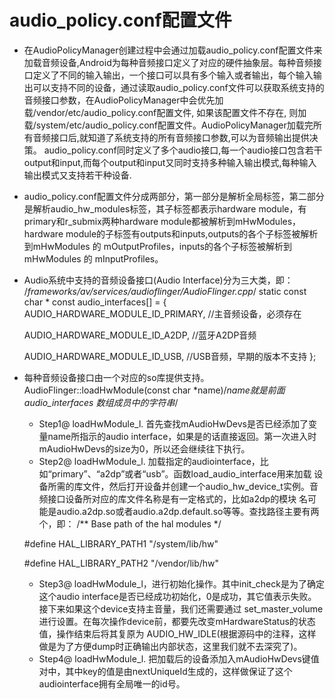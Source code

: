# audio_policy.conf配置文件
- 在AudioPolicyManager创建过程中会通过加载audio_policy.conf配置文件来加载音频设备,Android为每种音频接口定义了对应的硬件抽象层。每种音频接口定义了不同的输入输出，一个接口可以具有多个输入或者输出，每个输入输出可以支持不同的设备，通过读取audio_policy.conf文件可以获取系统支持的音频接口参数，在AudioPolicyManager中会优先加载/vendor/etc/audio_policy.conf配置文件, 如果该配置文件不存在, 则加载/system/etc/audio_policy.conf配置文件。AudioPolicyManager加载完所有音频接口后,就知道了系统支持的所有音频接口参数,可以为音频输出提供决策。
audio_policy.conf同时定义了多个audio接口,每一个audio接口包含若干output和input,而每个output和input又同时支持多种输入输出模式,每种输入输出模式又支持若干种设备. 
- audio_policy.conf配置文件分成两部分，第一部分是解析全局标签，第二部分是解析audio_hw_modules标签，其子标签都表示hardware module，有primary和r_submix两种hardware module都被解析到mHwModules，hardware module的子标签有outputs和inputs,outputs的各个子标签被解析到mHwModules 的 mOutputProfiles，inputs的各个子标签被解析到mHwModules 的 mInputProfiles。
- Audio系统中支持的音频设备接口(Audio Interface)分为三大类，即：
/*frameworks/av/services/audioflinger/AudioFlinger.cpp*/
static const char * const audio_interfaces[] = {
   AUDIO_HARDWARE_MODULE_ID_PRIMARY, //主音频设备，必须存在
   
   AUDIO_HARDWARE_MODULE_ID_A2DP, //蓝牙A2DP音频
   
   AUDIO_HARDWARE_MODULE_ID_USB, //USB音频，早期的版本不支持
};

- 每种音频设备接口由一个对应的so库提供支持。AudioFlinger::loadHwModule(const char *name)/*name就是前面audio_interfaces 数组成员中的字符串*/
  - Step1@ loadHwModule_l. 首先查找mAudioHwDevs是否已经添加了变量name所指示的audio interface，如果是的话直接返回。第一次进入时mAudioHwDevs的size为0，所以还会继续往下执行。
  - Step2@ loadHwModule_l. 加载指定的audiointerface，比如“primary”、“a2dp”或者“usb”。函数load_audio_interface用来加载 设备所需的库文件，然后打开设备并创建一个audio_hw_device_t实例。音频接口设备所对应的库文件名称是有一定格式的，比如a2dp的模块 名可能是audio.a2dp.so或者audio.a2dp.default.so等等。查找路径主要有两个，即：
   /** Base path of the hal modules */

   #define HAL_LIBRARY_PATH1 "/system/lib/hw"

   #define HAL_LIBRARY_PATH2 "/vendor/lib/hw"
  - Step3@ loadHwModule_l，进行初始化操作。其中init_check是为了确定这个audio interface是否已经成功初始化，0是成功，其它值表示失败。接下来如果这个device支持主音量，我们还需要通过 set_master_volume进行设置。在每次操作device前，都要先改变mHardwareStatus的状态值，操作结束后将其复原为 AUDIO_HW_IDLE(根据源码中的注释，这样做是为了方便dump时正确输出内部状态，这里我们就不去深究了)。
  - Step4@ loadHwModule_l. 把加载后的设备添加入mAudioHwDevs键值对中，其中key的值是由nextUniqueId生成的，这样做保证了这个audiointerface拥有全局唯一的id号。
